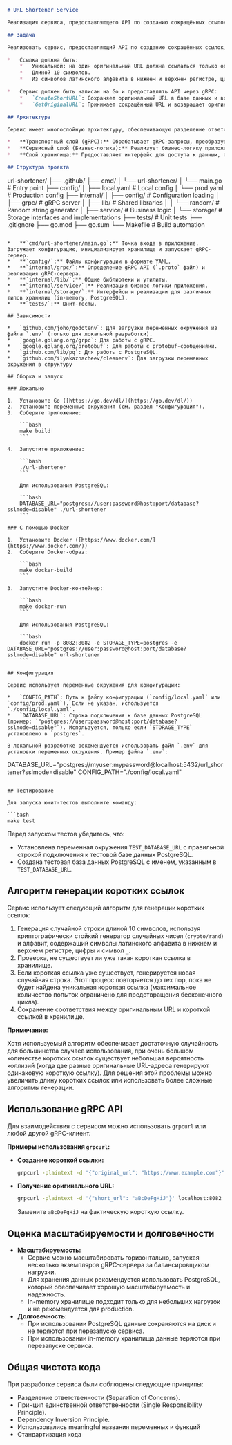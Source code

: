 ```markdown
# URL Shortener Service

Реализация сервиса, предоставляющего API по созданию сокращённых ссылок в рамках тестового задания для стажера-разработчика.

## Задача

Реализовать сервис, предоставляющий API по созданию сокращённых ссылок, соответствующих следующим требованиям:

*   Ссылка должна быть:
    *   Уникальной: на один оригинальный URL должна ссылаться только одна сокращенная ссылка.
    *   Длиной 10 символов.
    *   Из символов латинского алфавита в нижнем и верхнем регистре, цифр и символа \_ (подчеркивание).

*   Сервис должен быть написан на Go и предоставлять API через gRPC:
    *   `CreateShortURL`: Сохраняет оригинальный URL в базе данных и возвращает сокращённый URL.
    *   `GetOriginalURL`: Принимает сокращённый URL и возвращает оригинальный URL.

## Архитектура

Сервис имеет многослойную архитектуру, обеспечивающую разделение ответственности и гибкость:

*   **Транспортный слой (gRPC):** Обрабатывает gRPC-запросы, преобразует данные и вызывает сервисный слой.
*   **Сервисный слой (Бизнес-логика):** Реализует бизнес-логику приложения, включая генерацию коротких ссылок и взаимодействие с хранилищем.
*   **Слой хранилища:** Предоставляет интерфейс для доступа к данным, поддерживая in-memory и PostgreSQL хранилища.

## Структура проекта

```
url-shortener/
├── .github/
├── cmd/
│   └── url-shortener/
│       └── main.go         # Entry point
├── config/
│   ├── local.yaml          # Local config
│   └── prod.yaml           # Production config
├── internal/
│   ├── config/             # Configuration loading
│   ├── grpc/               # gRPC server
│   ├── lib/                # Shared libraries
│   │   └── random/         # Random string generator
│   ├── service/            # Business logic
│   └── storage/            # Storage interfaces and implementations
├── tests/                  # Unit tests
├── .gitignore
├── go.mod
├── go.sum
└── Makefile               # Build automation
```

*   **`cmd/url-shortener/main.go`:** Точка входа в приложение. Загружает конфигурацию, инициализирует хранилище и запускает gRPC-сервер.
*   **`config/`:** Файлы конфигурации в формате YAML.
*   **`internal/grpc/`:** Определение gRPC API (`.proto` файл) и реализация gRPC-сервера.
*   **`internal/lib/`:** Общие библиотеки и утилиты.
*   **`internal/service/`:** Реализация бизнес-логики приложения.
*   **`internal/storage/`:** Интерфейсы и реализации для различных типов хранилищ (in-memory, PostgreSQL).
*   **`tests/`:** Юнит-тесты.

## Зависимости

*   `github.com/joho/godotenv`: Для загрузки переменных окружения из файла `.env` (только для локальной разработки).
*   `google.golang.org/grpc`: Для работы с gRPC.
*   `google.golang.org/protobuf`: Для работы с protobuf-сообщениями.
*   `github.com/lib/pq`: Для работы с PostgreSQL.
*   `github.com/ilyakaznacheev/cleanenv`: Для загрузки переменных окружения в структуру

## Сборка и запуск

### Локально

1.  Установите Go ([https://go.dev/dl/](https://go.dev/dl/))
2.  Установите переменные окружения (см. раздел "Конфигурация").
3.  Соберите приложение:

    ```bash
    make build
    ```

4.  Запустите приложение:

    ```bash
    ./url-shortener
    ```

    Для использования PostgreSQL:

    ```bash
    DATABASE_URL="postgres://user:password@host:port/database?sslmode=disable" ./url-shortener
    ```

### С помощью Docker

1.  Установите Docker ([https://www.docker.com/](https://www.docker.com/))
2.  Соберите Docker-образ:

    ```bash
    make docker-build
    ```

3.  Запустите Docker-контейнер:

    ```bash
    make docker-run
    ```

    Для использования PostgreSQL:

    ```bash
    docker run -p 8082:8082 -e STORAGE_TYPE=postgres -e DATABASE_URL="postgres://user:password@host:port/database?sslmode=disable" url-shortener
    ```

## Конфигурация

Сервис использует переменные окружения для конфигурации:

*   `CONFIG_PATH`: Путь к файлу конфигурации (`config/local.yaml` или `config/prod.yaml`). Если не указан, используется `./config/local.yaml`.
*   `DATABASE_URL`: Строка подключения к базе данных PostgreSQL (пример: `"postgres://user:password@host:port/database?sslmode=disable"`). Используется, только если `STORAGE_TYPE` установлено в `postgres`.

В локальной разработке рекомендуется использовать файл `.env` для установки переменных окружения. Пример файла `.env`:

```
DATABASE_URL="postgres://myuser:mypassword@localhost:5432/url_shortener?sslmode=disable"
CONFIG_PATH="./config/local.yaml"
```

## Тестирование

Для запуска юнит-тестов выполните команду:

```bash
make test
```

Перед запуском тестов убедитесь, что:

*   Установлена переменная окружения `TEST_DATABASE_URL` с правильной строкой подключения к тестовой базе данных PostgreSQL.
*   Создана тестовая база данных PostgreSQL с именем, указанным в `TEST_DATABASE_URL`.

## Алгоритм генерации коротких ссылок

Сервис использует следующий алгоритм для генерации коротких ссылок:

1.  Генерация случайной строки длиной 10 символов, используя криптографически стойкий генератор случайных чисел (`crypto/rand`) и алфавит, содержащий символы латинского алфавита в нижнем и верхнем регистре, цифры и символ `_`.
2.  Проверка, не существует ли уже такая короткая ссылка в хранилище.
3.  Если короткая ссылка уже существует, генерируется новая случайная строка. Этот процесс повторяется до тех пор, пока не будет найдена уникальная короткая ссылка (максимальное количество попыток ограничено для предотвращения бесконечного цикла).
4.  Сохранение соответствия между оригинальным URL и короткой ссылкой в хранилище.

**Примечание:**

Хотя используемый алгоритм обеспечивает достаточную случайность для большинства случаев использования, при очень большом количестве коротких ссылок существует небольшая вероятность коллизий (когда две разные оригинальные URL-адреса генерируют одинаковую короткую ссылку). Для решения этой проблемы можно увеличить длину коротких ссылок или использовать более сложные алгоритмы генерации.

## Использование gRPC API

Для взаимодействия с сервисом можно использовать `grpcurl` или любой другой gRPC-клиент.

**Примеры использования `grpcurl`:**

*   **Создание короткой ссылки:**

    ```bash
    grpcurl -plaintext -d '{"original_url": "https://www.example.com"}' localhost:8082 url_shortener.URLShortener.CreateShortURL
    ```

*   **Получение оригинального URL:**

    ```bash
    grpcurl -plaintext -d '{"short_url": "aBcDeFgHiJ"}' localhost:8082 url_shortener.URLShortener.GetOriginalURL
    ```

    Замените `aBcDeFgHiJ` на фактическую короткую ссылку.

## Оценка масштабируемости и долговечности

*   **Масштабируемость:**
    *   Сервис можно масштабировать горизонтально, запуская несколько экземпляров gRPC-сервера за балансировщиком нагрузки.
    *   Для хранения данных рекомендуется использовать PostgreSQL, который обеспечивает хорошую масштабируемость и надежность.
    *   In-memory хранилище подходит только для небольших нагрузок и не рекомендуется для production.
*   **Долговечность:**
    *   При использовании PostgreSQL данные сохраняются на диск и не теряются при перезапуске сервиса.
    *   При использовании in-memory хранилища данные теряются при перезапуске сервиса.

## Общая чистота кода

При разработке сервиса были соблюдены следующие принципы:

*   Разделение ответственности (Separation of Concerns).
*   Принцип единственной ответственности (Single Responsibility Principle).
*   Dependency Inversion Principle.
*   Использовались meaningful названия переменных и функций
*   Стандартизация кода

